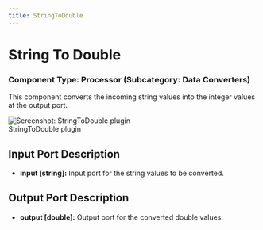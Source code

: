 ```yaml
---
title: StringToDouble
---
```


# String To Double

### Component Type: Processor (Subcategory: Data Converters)

This component converts the incoming string values into the integer values at the output port.

![Screenshot: StringToDouble plugin](./img/StringToDouble.jpg "Screenshot:
        StringToDouble plugin")  
StringToDouble plugin

## Input Port Description

- **input \[string\]:** Input port for the string values to be converted.

## Output Port Description

- **output \[double\]:** Output port for the converted double values.

